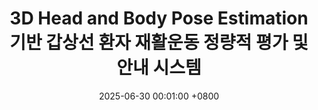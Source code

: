 ---
title:          "3D Head and Body Pose Estimation 기반 갑상선 환자 재활운동 정량적 평가 및 안내 시스템"
date:           2025-06-30 00:01:00 +0800
selected:       false
pub:            "대한전자공학회 하계종합학술대회 2025"
# pub_pre:        "Submitted to "
# pub_post:       'Under review.'
pub_date:       "2025"
# cover:          "/assets/images/covers/c36_icip25_enhance3d.png"
authors:
  - Seungjae Lee
  - Ho Jun Kim
  - Harin Lee
  - Taeyong Kim
  - Hak Gu Kim
# links:
#   Paper: https://koreascience.kr/article/JAKO202320857520350.page
---